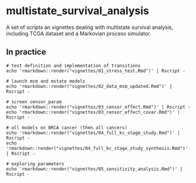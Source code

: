 # multistate_survival_analysis
A set of scripts an vignettes dealing with multistate survival analysis, including TCGA dataset and a Markovian process simulator.


## In practice

```
# test definition and implementation of transitions
echo 'rmarkdown::render("vignettes/01_stress_test.Rmd")' | Rscript -

# launch msm and mstate models
echo 'rmarkdown::render("vignettes/02_data_msm_updated.Rmd")' | Rscript -

# screen censor_param
echo 'rmarkdown::render("vignettes/03_censor_effect.Rmd")' | Rscript -
echo 'rmarkdown::render("vignettes/03_censor_effect_covar.Rmd")' | Rscript -

# all models on BRCA cancer (then all cancers)
echo 'rmarkdown::render("vignettes/04_full_kc_stage_study.Rmd")' | Rscript -
echo 'rmarkdown::render("vignettes/04_full_kc_stage_study_synthesis.Rmd")' | Rscript -

# exploring parameters
echo 'rmarkdown::render("vignettes/05_sensitivity_analysis.Rmd")' | Rscript -
```